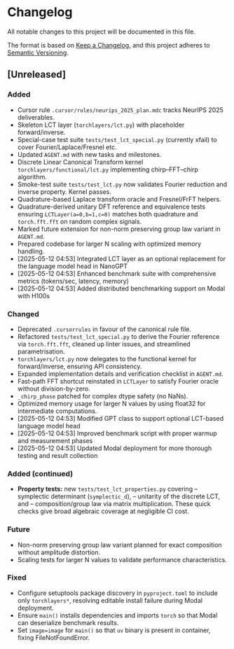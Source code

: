 # Changelog

All notable changes to this project will be documented in this file.

The format is based on [Keep a Changelog](https://keepachangelog.com/en/1.0.0/),
and this project adheres to [Semantic Versioning](https://semver.org/spec/v2.0.0.html).

## [Unreleased]

### Added

- Cursor rule `.cursor/rules/neurips_2025_plan.mdc` tracks NeurIPS 2025 deliverables.
- Skeleton LCT layer (`torchlayers/lct.py`) with placeholder forward/inverse.
- Special-case test suite `tests/test_lct_special.py` (currently xfail) to cover Fourier/Laplace/Fresnel etc.
- Updated `AGENT.md` with new tasks and milestones.
- Discrete Linear Canonical Transform kernel `torchlayers/functional/lct.py` implementing chirp–FFT–chirp algorithm.
- Smoke-test suite `tests/test_lct.py` now validates Fourier reduction and inverse property.  Kernel passes.
- Quadrature-based Laplace transform oracle and Fresnel/FrFT helpers.
- Quadrature-derived unitary DFT reference and equivalence tests ensuring
  `LCTLayer(a=0,b=1,c=0)` matches both quadrature and `torch.fft.fft` on
  random complex signals.
- Marked future extension for non-norm preserving group law variant in `AGENT.md`.
- Prepared codebase for larger N scaling with optimized memory handling.
- [2025-05-12 04:53] Integrated LCT layer as an optional replacement for the language model head in NanoGPT
- [2025-05-12 04:53] Enhanced benchmark suite with comprehensive metrics (tokens/sec, latency, memory)
- [2025-05-12 04:53] Added distributed benchmarking support on Modal with H100s

### Changed

- Deprecated `.cursorrules` in favour of the canonical rule file.
- Refactored `tests/test_lct_special.py` to derive the Fourier reference via `torch.fft.fft`, cleaned up linter issues, and streamlined parametrisation.
- `torchlayers/lct.py` now delegates to the functional kernel for forward/inverse, ensuring API consistency.
- Expanded implementation details and verification checklist in `AGENT.md`.
- Fast-path FFT shortcut reinstated in `LCTLayer` to satisfy Fourier oracle without division-by-zero.
- `_chirp_phase` patched for complex dtype safety (no NaNs).
- Optimized memory usage for larger N values by using float32 for intermediate computations.
- [2025-05-12 04:53] Modified GPT class to support optional LCT-based language model head
- [2025-05-12 04:53] Improved benchmark script with proper warmup and measurement phases
- [2025-05-12 04:53] Updated Modal deployment for more thorough testing and result collection

### Added (continued)

* **Property tests:** new `tests/test_lct_properties.py` covering
  – symplectic determinant (`symplectic_d`),
  – unitarity of the discrete LCT, and
  – composition/group law via matrix multiplication.
  These quick checks give broad algebraic coverage at negligible CI cost.

### Future

* Non-norm preserving group law variant planned for exact composition without amplitude distortion.
* Scaling tests for larger N values to validate performance characteristics.

### Fixed

- Configure setuptools package discovery in `pyproject.toml` to include only `torchlayers*`, resolving editable install failure during Modal deployment.
- Ensure `main()` installs dependencies and imports `torch` so that Modal can deserialize benchmark results.
- Set `image=image` for `main()` so that `uv` binary is present in container, fixing FileNotFoundError.
